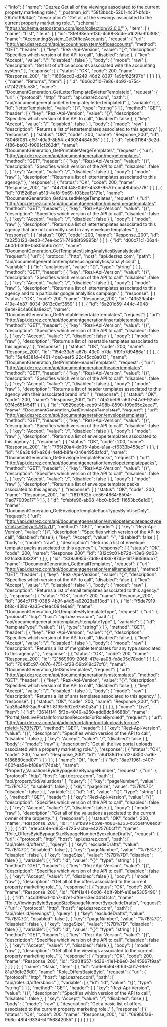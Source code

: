 {
  "info": {
    "name": "Dezrez Get all of the viewings associated to the current property marketing role.",
    "_postman_id": "58f3bbcb-5201-4c3f-bfdb-26b1cf99a14e",
    "description": "Get all of the viewings associated to the current property marketing role..",
    "schema": "https://schema.getpostman.com/json/collection/v2.0.0/"
  },
  "item": [
    {
      "name": "List",
      "item": [
        {
          "id": "8fef93ea-e13b-4c98-8c4e-a1b29a9fb308",
          "name": "AccountingSystem_GetOfficeAccounts",
          "request": {
            "url": "http://api.dezrez.com/api/accountingsystem/officeaccounts",
            "method": "GET",
            "header": [
              {
                "key": "Rezi-Api-Version",
                "value": "{}",
                "description": "Specifies which version of the API to call",
                "disabled": false
              },
              {
                "key": "Accept",
                "value": "*/*",
                "disabled": false
              }
            ],
            "body": {
              "mode": "raw"
            },
            "description": "Get list of office accounts associated with the accounting system."
          },
          "response": [
            {
              "status": "OK",
              "code": 200,
              "name": "Response_200",
              "id": "1666acd3-d249-48d2-8397-1e9bf625f97b"
            }
          ]
        }
      ]
    },
    {
      "name": "Returns",
      "item": [
        {
          "id": "6b6d2f10-7e86-4b92-b75c-d724229fae85",
          "name": "DocumentGeneration_GetLetterTemplateByletterTemplateId",
          "request": {
            "url": {
              "protocol": "http",
              "host": "api.dezrez.com",
              "path": [
                "api/documentgeneration/lettertemplate/:letterTemplateId"
              ],
              "variable": [
                {
                  "id": "letterTemplateId",
                  "value": "{}",
                  "type": "string"
                }
              ]
            },
            "method": "GET",
            "header": [
              {
                "key": "Rezi-Api-Version",
                "value": "{}",
                "description": "Specifies which version of the API to call",
                "disabled": false
              },
              {
                "key": "Accept",
                "value": "*/*",
                "disabled": false
              }
            ],
            "body": {
              "mode": "raw"
            },
            "description": "Returns a list of lettertemplates associated to this agency."
          },
          "response": [
            {
              "status": "OK",
              "code": 200,
              "name": "Response_200",
              "id": "8046f081-ef51-40a9-8b54-c43034484b35"
            }
          ]
        },
        {
          "id": "ebb01164-3e2d-4f86-be03-f9091cf262df",
          "name": "DocumentGeneration_GetPrintableMergeTemplates",
          "request": {
            "url": "http://api.dezrez.com/api/documentgeneration/mergetemplates",
            "method": "GET",
            "header": [
              {
                "key": "Rezi-Api-Version",
                "value": "{}",
                "description": "Specifies which version of the API to call",
                "disabled": false
              },
              {
                "key": "Accept",
                "value": "*/*",
                "disabled": false
              }
            ],
            "body": {
              "mode": "raw"
            },
            "description": "Returns a list of lettertemplates associated to this agency."
          },
          "response": [
            {
              "status": "OK",
              "code": 200,
              "name": "Response_200",
              "id": "44704d48-0d91-4539-9570-cbc48bbb5778"
            }
          ]
        },
        {
          "id": "0152d8ef-a513-4ef8-9b69-f03beaf3171e",
          "name": "DocumentGeneration_GetUnusedMergeTemplates",
          "request": {
            "url": "http://api.dezrez.com/api/documentgeneration/unusedmergetemplates",
            "method": "GET",
            "header": [
              {
                "key": "Rezi-Api-Version",
                "value": "{}",
                "description": "Specifies which version of the API to call",
                "disabled": false
              },
              {
                "key": "Accept",
                "value": "*/*",
                "disabled": false
              }
            ],
            "body": {
              "mode": "raw"
            },
            "description": "Returns a list of lettertemplates associated to this agency that are not currently used in any envelope templates."
          },
          "response": [
            {
              "status": "OK",
              "code": 200,
              "name": "Response_200",
              "id": "a2250123-8ed3-47ee-bc51-749d8f69995b"
            }
          ]
        },
        {
          "id": "d00c71c1-06a4-460d-b3d9-0580bb6b7e21",
          "name": "DocumentGeneration_GetTemplatesUsingAnalyticsByanalyticsId",
          "request": {
            "url": {
              "protocol": "http",
              "host": "api.dezrez.com",
              "path": [
                "api/documentgeneration/templatesusinganalytics/:analyticsId"
              ],
              "variable": [
                {
                  "id": "analyticsId",
                  "value": "{}",
                  "type": "string"
                }
              ]
            },
            "method": "GET",
            "header": [
              {
                "key": "Rezi-Api-Version",
                "value": "{}",
                "description": "Specifies which version of the API to call",
                "disabled": false
              },
              {
                "key": "Accept",
                "value": "*/*",
                "disabled": false
              }
            ],
            "body": {
              "mode": "raw"
            },
            "description": "Returns a list of lettertemplates associated to this agency and to a particular google analyitics campaign."
          },
          "response": [
            {
              "status": "OK",
              "code": 200,
              "name": "Response_200",
              "id": "43529a44-419e-4b87-8034-9613c0ef3559"
            }
          ]
        },
        {
          "id": "6a201d59-444c-4048-8e4e-9c4a668a8e2c",
          "name": "DocumentGeneration_GetPrintableInsertableTemplates",
          "request": {
            "url": "http://api.dezrez.com/api/documentgeneration/insertabletemplates",
            "method": "GET",
            "header": [
              {
                "key": "Rezi-Api-Version",
                "value": "{}",
                "description": "Specifies which version of the API to call",
                "disabled": false
              },
              {
                "key": "Accept",
                "value": "*/*",
                "disabled": false
              }
            ],
            "body": {
              "mode": "raw"
            },
            "description": "Returns a list of insertable templates associated to this agency."
          },
          "response": [
            {
              "status": "OK",
              "code": 200,
              "name": "Response_200",
              "id": "154e33a5-a67b-43e0-b7da-5191b7d9486a"
            }
          ]
        },
        {
          "id": "5e4d381d-4461-4de8-aef5-22c45cc8a013",
          "name": "DocumentGeneration_GetPrintableHeaderTemplates",
          "request": {
            "url": "http://api.dezrez.com/api/documentgeneration/headertemplates",
            "method": "GET",
            "header": [
              {
                "key": "Rezi-Api-Version",
                "value": "{}",
                "description": "Specifies which version of the API to call",
                "disabled": false
              },
              {
                "key": "Accept",
                "value": "*/*",
                "disabled": false
              }
            ],
            "body": {
              "mode": "raw"
            },
            "description": "Returns a list of header templates associated to this agency with their associated brand info."
          },
          "response": [
            {
              "status": "OK",
              "code": 200,
              "name": "Response_200",
              "id": "7452be09-a637-47a9-92b5-93f4c6514541"
            }
          ]
        },
        {
          "id": "0529de9b-eeb9-498b-8590-f09d65c2eec7",
          "name": "DocumentGeneration_GetEnvelopeTemplates",
          "request": {
            "url": "http://api.dezrez.com/api/documentgeneration/envelopetemplates",
            "method": "GET",
            "header": [
              {
                "key": "Rezi-Api-Version",
                "value": "{}",
                "description": "Specifies which version of the API to call",
                "disabled": false
              },
              {
                "key": "Accept",
                "value": "*/*",
                "disabled": false
              }
            ],
            "body": {
              "mode": "raw"
            },
            "description": "Returns a list of envelope templates associated to this agency."
          },
          "response": [
            {
              "status": "OK",
              "code": 200,
              "name": "Response_200",
              "id": "765f20a4-dd05-4abc-a1aa-cf6333b458ec"
            }
          ]
        },
        {
          "id": "48a3b4d1-a264-4efd-b8fe-046e495dafcd",
          "name": "DocumentGeneration_GetEnvelopeTemplatePacks",
          "request": {
            "url": "http://api.dezrez.com/api/documentgeneration/envelopetemplatepacks",
            "method": "GET",
            "header": [
              {
                "key": "Rezi-Api-Version",
                "value": "{}",
                "description": "Specifies which version of the API to call",
                "disabled": false
              },
              {
                "key": "Accept",
                "value": "*/*",
                "disabled": false
              }
            ],
            "body": {
              "mode": "raw"
            },
            "description": "Returns a list of envelope template packs associated to this agency."
          },
          "response": [
            {
              "status": "OK",
              "code": 200,
              "name": "Response_200",
              "id": "f617632b-ce56-4664-8504-11ad77009d17"
            }
          ]
        },
        {
          "id": "cfebfe96-ab08-4bc0-b6c5-11653bc6e1d0",
          "name": "DocumentGeneration_GetEnvelopeTemplatePackTypesByinUseOnly",
          "request": {
            "url": "http://api.dezrez.com/api/documentgeneration/envelopetemplatepacktypes?inUseOnly=%7B%7D",
            "method": "GET",
            "header": [
              {
                "key": "Rezi-Api-Version",
                "value": "{}",
                "description": "Specifies which version of the API to call",
                "disabled": false
              },
              {
                "key": "Accept",
                "value": "*/*",
                "disabled": false
              }
            ],
            "body": {
              "mode": "raw"
            },
            "description": "Returns a list of envelope template packs associated to this agency."
          },
          "response": [
            {
              "status": "OK",
              "code": 200,
              "name": "Response_200",
              "id": "312c9c01-b72d-43e6-9d63-921ca8638329"
            }
          ]
        },
        {
          "id": "839a895d-7dd8-4939-8745-16f766566db7",
          "name": "DocumentGeneration_GetEmailTemplates",
          "request": {
            "url": "http://api.dezrez.com/api/documentgeneration/emailtemplates",
            "method": "GET",
            "header": [
              {
                "key": "Rezi-Api-Version",
                "value": "{}",
                "description": "Specifies which version of the API to call",
                "disabled": false
              },
              {
                "key": "Accept",
                "value": "*/*",
                "disabled": false
              }
            ],
            "body": {
              "mode": "raw"
            },
            "description": "Returns a list of email templates associated to this agency."
          },
          "response": [
            {
              "status": "OK",
              "code": 200,
              "name": "Response_200",
              "id": "364c7f75-0385-4b9f-a4d5-a92028a813cd"
            }
          ]
        },
        {
          "id": "f5de7919-bf8c-438d-9a35-c1ea4094e6e8",
          "name": "DocumentGeneration_GetTemplatesBytemplateType",
          "request": {
            "url": {
              "protocol": "http",
              "host": "api.dezrez.com",
              "path": [
                "api/documentgeneration/templates/:templateType"
              ],
              "variable": [
                {
                  "id": "templateType",
                  "value": "{}",
                  "type": "string"
                }
              ]
            },
            "method": "GET",
            "header": [
              {
                "key": "Rezi-Api-Version",
                "value": "{}",
                "description": "Specifies which version of the API to call",
                "disabled": false
              },
              {
                "key": "Accept",
                "value": "*/*",
                "disabled": false
              }
            ],
            "body": {
              "mode": "raw"
            },
            "description": "Returns a list of mergable templates for any type associated to this agency."
          },
          "response": [
            {
              "status": "OK",
              "code": 200,
              "name": "Response_200",
              "id": "21569609-2068-417e-aa08-fe8e05d78edd"
            }
          ]
        },
        {
          "id": "704d5c97-0076-4751-bf28-59b919c37cf0",
          "name": "DocumentGeneration_GetSmsTemplates",
          "request": {
            "url": "http://api.dezrez.com/api/documentgeneration/smstemplates",
            "method": "GET",
            "header": [
              {
                "key": "Rezi-Api-Version",
                "value": "{}",
                "description": "Specifies which version of the API to call",
                "disabled": false
              },
              {
                "key": "Accept",
                "value": "*/*",
                "disabled": false
              }
            ],
            "body": {
              "mode": "raw"
            },
            "description": "Returns a list of sms templates associated to this agency."
          },
          "response": [
            {
              "status": "OK",
              "code": 200,
              "name": "Response_200",
              "id": "aa38a488-3ac9-4f5f-8195-592e67b50a3a"
            }
          ]
        }
      ]
    },
    {
      "name": "Live",
      "item": [
        {
          "id": "3614f141-5f3b-4049-a250-add8dc84688b",
          "name": "Portal_GetLivePortalInformationRecordsForRoleByroleId",
          "request": {
            "url": "http://api.dezrez.com/api/admin/portal/getportaluploadsforrole?roleId=%7B%7D",
            "method": "GET",
            "header": [
              {
                "key": "Rezi-Api-Version",
                "value": "{}",
                "description": "Specifies which version of the API to call",
                "disabled": false
              },
              {
                "key": "Accept",
                "value": "*/*",
                "disabled": false
              }
            ],
            "body": {
              "mode": "raw"
            },
            "description": "Get all the live portal uploads associated with a property marketing role."
          },
          "response": [
            {
              "status": "OK",
              "code": 200,
              "name": "Response_200",
              "id": "a94138d1-cb12-4350-aa16-5186880cbd07"
            }
          ]
        }
      ]
    },
    {
      "name": "Of",
      "item": [
        {
          "id": "8ae71961-c407-460f-aa5e-bf88e4174dab",
          "name": "Property_ValuationsByidBypageSizeBypageNumber",
          "request": {
            "url": {
              "protocol": "http",
              "host": "api.dezrez.com",
              "path": [
                "api/property/:id/valuations"
              ],
              "query": [
                {
                  "key": "pageNumber",
                  "value": "%7B%7D",
                  "disabled": false
                },
                {
                  "key": "pageSize",
                  "value": "%7B%7D",
                  "disabled": false
                }
              ],
              "variable": [
                {
                  "id": "id",
                  "value": "{}",
                  "type": "string"
                }
              ]
            },
            "method": "GET",
            "header": [
              {
                "key": "Rezi-Api-Version",
                "value": "{}",
                "description": "Specifies which version of the API to call",
                "disabled": false
              },
              {
                "key": "Accept",
                "value": "*/*",
                "disabled": false
              }
            ],
            "body": {
              "mode": "raw"
            },
            "description": "Get all of the valuations associated to the current owner of the property.."
          },
          "response": [
            {
              "status": "OK",
              "code": 200,
              "name": "Response_200",
              "id": "119fb991-d59e-4b80-a363-c655ef40eec8"
            }
          ]
        },
        {
          "id": "e1eb464e-d855-4725-acba-e4225760cff1",
          "name": "Role_OffersByidBypageSizeBypageNumberByexcludeDrafts",
          "request": {
            "url": {
              "protocol": "http",
              "host": "api.dezrez.com",
              "path": [
                "api/role/:id/offers"
              ],
              "query": [
                {
                  "key": "excludeDrafts",
                  "value": "%7B%7D",
                  "disabled": false
                },
                {
                  "key": "pageNumber",
                  "value": "%7B%7D",
                  "disabled": false
                },
                {
                  "key": "pageSize",
                  "value": "%7B%7D",
                  "disabled": false
                }
              ],
              "variable": [
                {
                  "id": "id",
                  "value": "{}",
                  "type": "string"
                }
              ]
            },
            "method": "GET",
            "header": [
              {
                "key": "Rezi-Api-Version",
                "value": "{}",
                "description": "Specifies which version of the API to call",
                "disabled": false
              },
              {
                "key": "Accept",
                "value": "*/*",
                "disabled": false
              }
            ],
            "body": {
              "mode": "raw"
            },
            "description": "Get all of the offers associated to the current property marketing role.."
          },
          "response": [
            {
              "status": "OK",
              "code": 200,
              "name": "Response_200",
              "id": "8ff41a41-6c06-4b1f-9bff-a16ae5305490"
            }
          ]
        },
        {
          "id": "a4d399cd-10a7-42ef-af6e-c3ec04141cfc",
          "name": "Role_ViewingsByidBypageSizeBypageNumberByexcludeDrafts",
          "request": {
            "url": {
              "protocol": "http",
              "host": "api.dezrez.com",
              "path": [
                "api/role/:id/viewings"
              ],
              "query": [
                {
                  "key": "excludeDrafts",
                  "value": "%7B%7D",
                  "disabled": false
                },
                {
                  "key": "pageNumber",
                  "value": "%7B%7D",
                  "disabled": false
                },
                {
                  "key": "pageSize",
                  "value": "%7B%7D",
                  "disabled": false
                }
              ],
              "variable": [
                {
                  "id": "id",
                  "value": "{}",
                  "type": "string"
                }
              ]
            },
            "method": "GET",
            "header": [
              {
                "key": "Rezi-Api-Version",
                "value": "{}",
                "description": "Specifies which version of the API to call",
                "disabled": false
              },
              {
                "key": "Accept",
                "value": "*/*",
                "disabled": false
              }
            ],
            "body": {
              "mode": "raw"
            },
            "description": "Get all of the viewings associated to the current property marketing role.."
          },
          "response": [
            {
              "status": "OK",
              "code": 200,
              "name": "Response_200",
              "id": "2d01f657-4d36-41e1-b9e0-2e145967f9aa"
            }
          ]
        }
      ]
    },
    {
      "name": "Basic",
      "item": [
        {
          "id": "ad6e9594-9f63-4017-9fe1-81a78dfe26d0",
          "name": "Role_OffersBasicByid",
          "request": {
            "url": {
              "protocol": "http",
              "host": "api.dezrez.com",
              "path": [
                "api/role/:id/offersbasic"
              ],
              "variable": [
                {
                  "id": "id",
                  "value": "{}",
                  "type": "string"
                }
              ]
            },
            "method": "GET",
            "header": [
              {
                "key": "Rezi-Api-Version",
                "value": "{}",
                "description": "Specifies which version of the API to call",
                "disabled": false
              },
              {
                "key": "Accept",
                "value": "*/*",
                "disabled": false
              }
            ],
            "body": {
              "mode": "raw"
            },
            "description": "Get a basic list of offers associated to the current property marketing role.."
          },
          "response": [
            {
              "status": "OK",
              "code": 200,
              "name": "Response_200",
              "id": "669b0fa6-9b6c-48f4-9334-5ff156842055"
            }
          ]
        }
      ]
    }
  ]
}